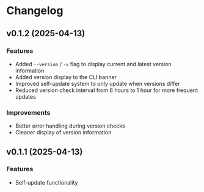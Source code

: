 # Changelog

## v0.1.2 (2025-04-13)

### Features
- Added `--version` / `-v` flag to display current and latest version information
- Added version display to the CLI banner
- Improved self-update system to only update when versions differ
- Reduced version check interval from 6 hours to 1 hour for more frequent updates

### Improvements
- Better error handling during version checks
- Cleaner display of version information

## v0.1.1 (2025-04-13)

### Features
- Self-update functionality 